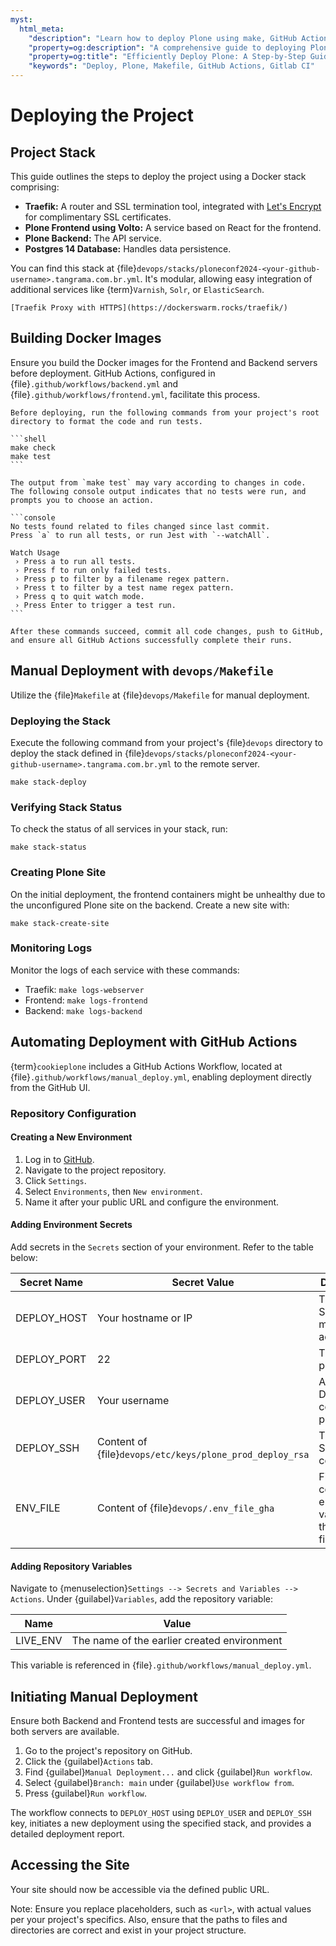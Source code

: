 ```yaml
---
myst:
  html_meta:
    "description": "Learn how to deploy Plone using make, GitHub Actions, or Gitlab CI with ease."
    "property=og:description": "A comprehensive guide to deploying Plone via various methods."
    "property=og:title": "Efficiently Deploy Plone: A Step-by-Step Guide"
    "keywords": "Deploy, Plone, Makefile, GitHub Actions, Gitlab CI"
---
```


# Deploying the Project

## Project Stack

This guide outlines the steps to deploy the project using a Docker stack comprising:

- **Traefik:** A router and SSL termination tool, integrated with [Let's Encrypt](https://letsencrypt.org/) for complimentary SSL certificates.
- **Plone Frontend using Volto:** A service based on React for the frontend.
- **Plone Backend:** The API service.
- **Postgres 14 Database:** Handles data persistence.

You can find this stack at {file}`devops/stacks/ploneconf2024-<your-github-username>.tangrama.com.br.yml`. It's modular, allowing easy integration of additional services like {term}`Varnish`, `Solr`, or `ElasticSearch`.

```{seealso}
[Traefik Proxy with HTTPS](https://dockerswarm.rocks/traefik/)
```

## Building Docker Images

Ensure you build the Docker images for the Frontend and Backend servers before deployment.
GitHub Actions, configured in {file}`.github/workflows/backend.yml` and {file}`.github/workflows/frontend.yml`, facilitate this process.

````{important}
Before deploying, run the following commands from your project's root directory to format the code and run tests.

```shell
make check
make test
```

The output from `make test` may vary according to changes in code.
The following console output indicates that no tests were run, and prompts you to choose an action.

```console
No tests found related to files changed since last commit.
Press `a` to run all tests, or run Jest with `--watchAll`.

Watch Usage
 › Press a to run all tests.
 › Press f to run only failed tests.
 › Press p to filter by a filename regex pattern.
 › Press t to filter by a test name regex pattern.
 › Press q to quit watch mode.
 › Press Enter to trigger a test run.
```

After these commands succeed, commit all code changes, push to GitHub, and ensure all GitHub Actions successfully complete their runs.
````


## Manual Deployment with `devops/Makefile`

Utilize the {file}`Makefile` at {file}`devops/Makefile` for manual deployment.

### Deploying the Stack

Execute the following command from your project's {file}`devops` directory to deploy the stack defined in {file}`devops/stacks/ploneconf2024-<your-github-username>.tangrama.com.br.yml` to the remote server.

```shell
make stack-deploy
```

### Verifying Stack Status

To check the status of all services in your stack, run:

```shell
make stack-status
```

### Creating Plone Site

On the initial deployment, the frontend containers might be unhealthy due to the unconfigured Plone site on the backend. Create a new site with:

```shell
make stack-create-site
```

### Monitoring Logs

Monitor the logs of each service with these commands:

-   Traefik: `make logs-webserver`
-   Frontend: `make logs-frontend`
-   Backend: `make logs-backend`

## Automating Deployment with GitHub Actions

{term}`cookieplone` includes a GitHub Actions Workflow, located at {file}`.github/workflows/manual_deploy.yml`, enabling deployment directly from the GitHub UI.

### Repository Configuration

#### Creating a New Environment

1. Log in to [GitHub](https://github.com/).
2. Navigate to the project repository.
3. Click `Settings`.
4. Select `Environments`, then `New environment`.
5. Name it after your public URL and configure the environment.

#### Adding Environment Secrets

Add secrets in the `Secrets` section of your environment. Refer to the table below:

| Secret Name | Secret Value                                             | Description                                               |
|-------------|----------------------------------------------------------|-----------------------------------------------------------|
| DEPLOY_HOST | Your hostname or IP                                      | The Docker Swarm manager's address.                       |
| DEPLOY_PORT | 22                                                       | The SSHD port.                                            |
| DEPLOY_USER | Your username                                            | A user with Docker command permissions.                   |
| DEPLOY_SSH  | Content of {file}`devops/etc/keys/plone_prod_deploy_rsa` | The private SSH key for connection.                       |
| ENV_FILE    | Content of {file}`devops/.env_file_gha`                  | File containing environment variables for the stack file. |

#### Adding Repository Variables

Navigate to {menuselection}`Settings --> Secrets and Variables --> Actions`. Under {guilabel}`Variables`, add the repository variable:

| Name     | Value |
|----------|-------|
| LIVE_ENV | The name of the earlier created environment |

This variable is referenced in {file}`.github/workflows/manual_deploy.yml`.

## Initiating Manual Deployment

Ensure both Backend and Frontend tests are successful and images for both servers are available.

1. Go to the project's repository on GitHub.
2. Click the {guilabel}`Actions` tab.
3. Find {guilabel}`Manual Deployment...` and click {guilabel}`Run workflow`.
4. Select {guilabel}`Branch: main` under {guilabel}`Use workflow from`.
5. Press {guilabel}`Run workflow`.

The workflow connects to `DEPLOY_HOST` using `DEPLOY_USER` and `DEPLOY_SSH` key, initiates a new deployment using the specified stack, and provides a detailed deployment report.

## Accessing the Site

Your site should now be accessible via the defined public URL.

Note: Ensure you replace placeholders, such as `<url>`, with actual values per your project's specifics. Also, ensure that the paths to files and directories are correct and exist in your project structure.

